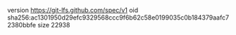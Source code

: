 version https://git-lfs.github.com/spec/v1
oid sha256:ac1301950d29efc9329568ccc9f6b62c58e0199035c0b184379aafc72380bbfe
size 22938
